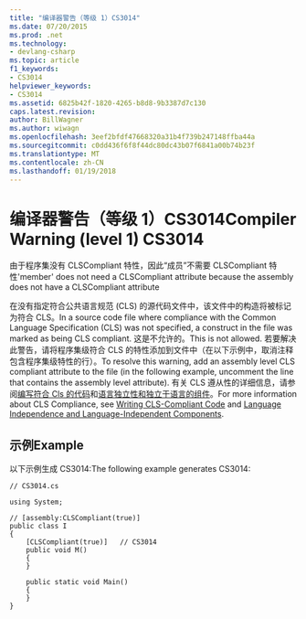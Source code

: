 ```yaml
---
title: "编译器警告（等级 1）CS3014"
ms.date: 07/20/2015
ms.prod: .net
ms.technology:
- devlang-csharp
ms.topic: article
f1_keywords:
- CS3014
helpviewer_keywords:
- CS3014
ms.assetid: 6825b42f-1820-4265-b8d8-9b3387d7c130
caps.latest.revision: 
author: BillWagner
ms.author: wiwagn
ms.openlocfilehash: 3eef2bfdf47668320a31b4f739b247148ffba44a
ms.sourcegitcommit: c0dd436f6f8f44dc80dc43b07f6841a00b74b23f
ms.translationtype: MT
ms.contentlocale: zh-CN
ms.lasthandoff: 01/19/2018
---
```

# <a name="compiler-warning-level-1-cs3014"></a><span data-ttu-id="17951-102">编译器警告（等级 1）CS3014</span><span class="sxs-lookup"><span data-stu-id="17951-102">Compiler Warning (level 1) CS3014</span></span>
<span data-ttu-id="17951-103">由于程序集没有 CLSCompliant 特性，因此“成员”不需要 CLSCompliant 特性</span><span class="sxs-lookup"><span data-stu-id="17951-103">'member' does not need a CLSCompliant attribute because the assembly does not have a CLSCompliant attribute</span></span>  
  
 <span data-ttu-id="17951-104">在没有指定符合公共语言规范 (CLS) 的源代码文件中，该文件中的构造将被标记为符合 CLS。</span><span class="sxs-lookup"><span data-stu-id="17951-104">In a source code file where compliance with the Common Language Specification (CLS) was not specified, a construct in the file was marked as being CLS compliant.</span></span> <span data-ttu-id="17951-105">这是不允许的。</span><span class="sxs-lookup"><span data-stu-id="17951-105">This is not allowed.</span></span> <span data-ttu-id="17951-106">若要解决此警告，请将程序集级符合 CLS 的特性添加到文件中（在以下示例中，取消注释包含程序集级特性的行）。</span><span class="sxs-lookup"><span data-stu-id="17951-106">To resolve this warning, add an assembly level CLS compliant attribute to the file (in the following example, uncomment the line that contains the assembly level attribute).</span></span> <span data-ttu-id="17951-107">有关 CLS 遵从性的详细信息，请参阅[编写符合 Cls 的代码](http://msdn.microsoft.com/library/4c705105-69a2-4e5e-b24e-0633bc32c7f3)和[语言独立性和独立于语言的组件](../../../docs/standard/language-independence-and-language-independent-components.md)。</span><span class="sxs-lookup"><span data-stu-id="17951-107">For more information about CLS Compliance, see [Writing CLS-Compliant Code](http://msdn.microsoft.com/library/4c705105-69a2-4e5e-b24e-0633bc32c7f3) and [Language Independence and Language-Independent Components](../../../docs/standard/language-independence-and-language-independent-components.md).</span></span>  
  
## <a name="example"></a><span data-ttu-id="17951-108">示例</span><span class="sxs-lookup"><span data-stu-id="17951-108">Example</span></span>  
 <span data-ttu-id="17951-109">以下示例生成 CS3014:</span><span class="sxs-lookup"><span data-stu-id="17951-109">The following example generates CS3014:</span></span>  
  
```  
// CS3014.cs  
  
using System;  
  
// [assembly:CLSCompliant(true)]  
public class I  
{  
    [CLSCompliant(true)]   // CS3014  
    public void M()  
    {  
    }  
  
    public static void Main()  
    {  
    }  
}  
```
